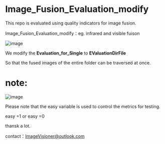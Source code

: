 # Image_Fusion_Evaluation_modify
This repo is evaluated using quality indicators for image fusion.   

 Image_Fusion_Evaluation_modify：eg. infrared and visible fuison 
 
![image](https://github.com/ImageVisioner/Image_Fusion_Evaluation_modify/assets/102503666/5280c99b-199f-48e5-b394-0e0937c3e280)

We modify the **Evaluation_for_Single** to  **EValuationDirFile**

So that the fused images of the entire folder can be traversed at once.  

# note:
![image](https://github.com/ImageVisioner/Image_Fusion_Evaluation_modify/assets/102503666/533d0cd0-6780-40dc-820a-5bab5d4ed9ec)

Please note that the easy variable is used to control the metrics for testing.


easy =1 or easy =0 


thansk a lot. 

contact：ImageVisioner@outlook.com
